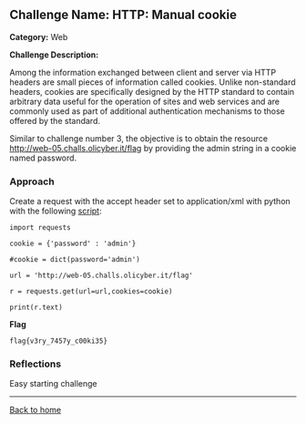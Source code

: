 ## Challenge Name: HTTP: Manual cookie
**Category:** Web

**Challenge Description:** 

Among the information exchanged between client and server via HTTP headers are small pieces of information called cookies. Unlike non-standard headers, cookies are specifically designed by the HTTP standard to contain arbitrary data useful for the operation of sites and web services and are commonly used as part of additional authentication mechanisms to those offered by the standard.

Similar to challenge number 3, the objective is to obtain the resource http://web-05.challs.olicyber.it/flag by providing the admin string in a cookie named password.

### Approach

Create a request with the accept header set to application/xml with python with the following [script](/olicyber-training/web/04-Get-accept/solve.py):


```
import requests

cookie = {'password' : 'admin'}

#cookie = dict(password='admin')

url = 'http://web-05.challs.olicyber.it/flag'

r = requests.get(url=url,cookies=cookie)

print(r.text)
```



**Flag**

```
flag{v3ry_7457y_c00ki35}
```
### Reflections
Easy starting challenge
  

---
<a href="/olicyber-training/main.md" class="btn">Back to home</a>
